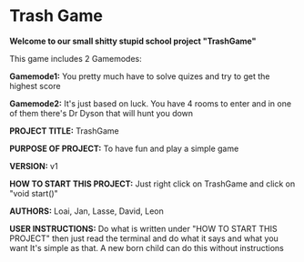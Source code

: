 # Trash Game


**Welcome to our small shitty stupid school project "TrashGame"**

This game includes 2 Gamemodes:

**Gamemode1:** You pretty much have to solve quizes and try to get the highest score

**Gamemode2:** It's just based on luck. You have 4 rooms to enter and in one of them there's Dr Dyson that will hunt you down




**PROJECT TITLE:**
TrashGame

**PURPOSE OF PROJECT:**
To have fun and play a simple game

**VERSION:**
v1

**HOW TO START THIS PROJECT:**
Just right click on TrashGame and click on "void start()"

**AUTHORS:**
Loai, Jan, Lasse, David, Leon

**USER INSTRUCTIONS:**
Do what is written under "HOW TO START THIS PROJECT" then just read the terminal and do what it says and what you want
It's simple as that. A new born child can do this without instructions
